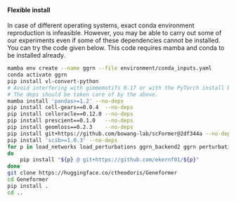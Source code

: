
#### Flexible install

In case of different operating systems, exact conda environment reproduction is infeasible. However, you may be able to carry out some of our experiments even if some of these dependencies cannot be installed. You can try the code given below. This code requires mamba and conda to be installed already.

```bash
mamba env create --name ggrn --file environment/conda_inputs.yaml
conda activate ggrn
pip install vl-convert-python
# Avoid interfering with gimmemotifs 0.17 or with the PyTorch install by using --no-deps
# The deps should be taken care of by the above.
mamba install 'pandas>=1.2' --no-deps
pip install cell-gears==0.0.4  --no-deps
pip install celloracle==0.12.0 --no-deps
pip install prescient==0.1.0   --no-deps 
pip install geomloss==0.2.3    --no-deps 
pip install git+https://github.com/bowang-lab/scFormer@2df344a --no-deps
pip install 'scib>=1.0.3' --no-deps
for p in load_networks load_perturbations ggrn_backend2 ggrn perturbation_benchmarking_package
do
    pip install "${p} @ git+https://github.com/ekernf01/${p}"
done
git clone https://huggingface.co/ctheodoris/Geneformer
cd Geneformer
pip install .
cd ..
```
